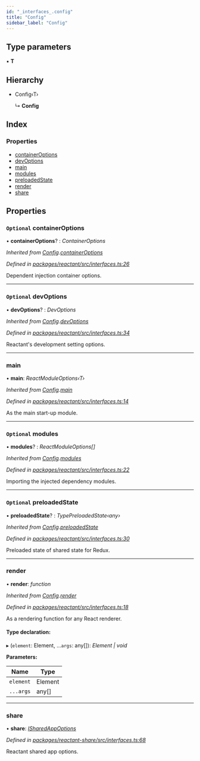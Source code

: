 ```yaml
---
id: "_interfaces_.config"
title: "Config"
sidebar_label: "Config"
---
```


## Type parameters

▪ **T**

## Hierarchy

* Config‹T›

  ↳ **Config**

## Index

### Properties

* [containerOptions](_interfaces_.config.md#optional-containeroptions)
* [devOptions](_interfaces_.config.md#optional-devoptions)
* [main](_interfaces_.config.md#main)
* [modules](_interfaces_.config.md#optional-modules)
* [preloadedState](_interfaces_.config.md#optional-preloadedstate)
* [render](_interfaces_.config.md#render)
* [share](_interfaces_.config.md#share)

## Properties

### `Optional` containerOptions

• **containerOptions**? : *ContainerOptions*

*Inherited from [Config](_interfaces_.config.md).[containerOptions](_interfaces_.config.md#optional-containeroptions)*

*Defined in [packages/reactant/src/interfaces.ts:26](https://github.com/unadlib/reactant/blob/3ea14604/packages/reactant/src/interfaces.ts#L26)*

Dependent injection container options.

___

### `Optional` devOptions

• **devOptions**? : *DevOptions*

*Inherited from [Config](_interfaces_.config.md).[devOptions](_interfaces_.config.md#optional-devoptions)*

*Defined in [packages/reactant/src/interfaces.ts:34](https://github.com/unadlib/reactant/blob/3ea14604/packages/reactant/src/interfaces.ts#L34)*

Reactant's development setting options.

___

###  main

• **main**: *ReactModuleOptions‹T›*

*Inherited from [Config](_interfaces_.config.md).[main](_interfaces_.config.md#main)*

*Defined in [packages/reactant/src/interfaces.ts:14](https://github.com/unadlib/reactant/blob/3ea14604/packages/reactant/src/interfaces.ts#L14)*

As the main start-up module.

___

### `Optional` modules

• **modules**? : *ReactModuleOptions[]*

*Inherited from [Config](_interfaces_.config.md).[modules](_interfaces_.config.md#optional-modules)*

*Defined in [packages/reactant/src/interfaces.ts:22](https://github.com/unadlib/reactant/blob/3ea14604/packages/reactant/src/interfaces.ts#L22)*

Importing the injected dependency modules.

___

### `Optional` preloadedState

• **preloadedState**? : *TypePreloadedState‹any›*

*Inherited from [Config](_interfaces_.config.md).[preloadedState](_interfaces_.config.md#optional-preloadedstate)*

*Defined in [packages/reactant/src/interfaces.ts:30](https://github.com/unadlib/reactant/blob/3ea14604/packages/reactant/src/interfaces.ts#L30)*

Preloaded state of shared state for Redux.

___

###  render

• **render**: *function*

*Inherited from [Config](_interfaces_.config.md).[render](_interfaces_.config.md#render)*

*Defined in [packages/reactant/src/interfaces.ts:18](https://github.com/unadlib/reactant/blob/3ea14604/packages/reactant/src/interfaces.ts#L18)*

As a rendering function for any React renderer.

#### Type declaration:

▸ (`element`: Element, ...`args`: any[]): *Element | void*

**Parameters:**

Name | Type |
------ | ------ |
`element` | Element |
`...args` | any[] |

___

###  share

• **share**: *[ISharedAppOptions](_interfaces_.isharedappoptions.md)*

*Defined in [packages/reactant-share/src/interfaces.ts:68](https://github.com/unadlib/reactant/blob/3ea14604/packages/reactant-share/src/interfaces.ts#L68)*

Reactant shared app options.

